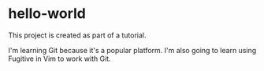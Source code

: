 # hello-world
This project is created as part of a tutorial.

I'm learning Git because it's a popular platform.
I'm also going to learn using Fugitive in Vim to work with Git.
